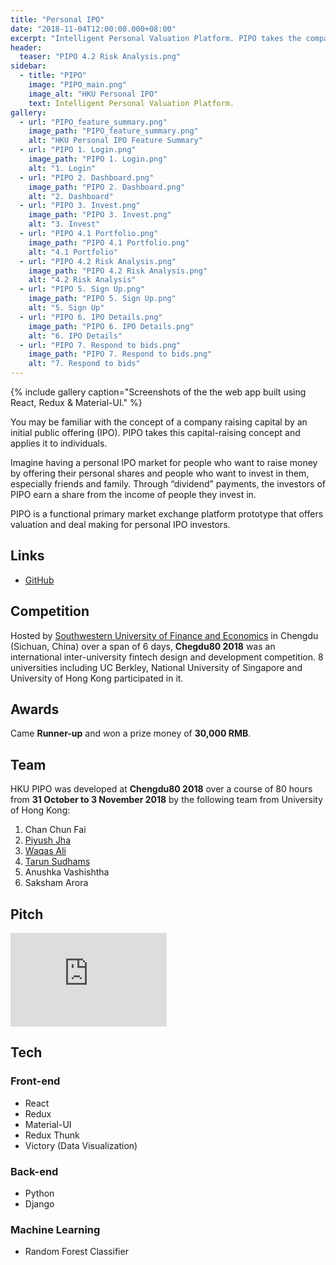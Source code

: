 ```yaml
---
title: "Personal IPO"
date: "2018-11-04T12:00:00.000+08:00"
excerpt: "Intelligent Personal Valuation Platform. PIPO takes the company capital-raising concept and applies it to individuals."
header:
  teaser: "PIPO 4.2 Risk Analysis.png"
sidebar:
  - title: "PIPO"
    image: "PIPO_main.png"
    image_alt: "HKU Personal IPO"
    text: Intelligent Personal Valuation Platform.
gallery:
  - url: "PIPO_feature_summary.png"
    image_path: "PIPO_feature_summary.png"
    alt: "HKU Personal IPO Feature Summary"
  - url: "PIPO 1. Login.png"
    image_path: "PIPO 1. Login.png"
    alt: "1. Login"
  - url: "PIPO 2. Dashboard.png"
    image_path: "PIPO 2. Dashboard.png"
    alt: "2. Dashboard"
  - url: "PIPO 3. Invest.png"
    image_path: "PIPO 3. Invest.png"
    alt: "3. Invest"
  - url: "PIPO 4.1 Portfolio.png"
    image_path: "PIPO 4.1 Portfolio.png"
    alt: "4.1 Portfolio"
  - url: "PIPO 4.2 Risk Analysis.png"
    image_path: "PIPO 4.2 Risk Analysis.png"
    alt: "4.2 Risk Analysis"
  - url: "PIPO 5. Sign Up.png"
    image_path: "PIPO 5. Sign Up.png"
    alt: "5. Sign Up"
  - url: "PIPO 6. IPO Details.png"
    image_path: "PIPO 6. IPO Details.png"
    alt: "6. IPO Details"
  - url: "PIPO 7. Respond to bids.png"
    image_path: "PIPO 7. Respond to bids.png"
    alt: "7. Respond to bids"
---
```


{% include gallery caption="Screenshots of the the web app built using React, Redux & Material-UI." %}

You may be familiar with the concept of a company raising capital by an initial public offering (IPO). PIPO takes this capital-raising concept and applies it to individuals.

Imagine having a personal IPO market for people who want to raise money by offering their personal shares and people who want to invest in them, especially friends and family. Through “dividend” payments, the investors of PIPO earn a share from the income of people they invest in.

PIPO is a functional primary market exchange platform prototype that offers valuation and deal making for personal IPO investors.

## Links

- [GitHub](https://github.com/WaqasAliAbbasi/Chengdu80-HKU)

## Competition

Hosted by [Southwestern University of Finance and Economics](https://e.swufe.edu.cn/) in Chengdu (Sichuan, China) over a span of 6 days, **Chegdu80 2018** was an international inter-university fintech design and development competition. 8 universities including UC Berkley, National University of Singapore and University of Hong Kong participated in it.

## Awards

Came **Runner-up** and won a prize money of **30,000 RMB**.

## Team

HKU PIPO was developed at **Chengdu80 2018** over a course of 80 hours from **31 October to 3 November 2018** by the following team from University of Hong Kong:

1.  Chan Chun Fai
2.  [Piyush Jha](https://www.linkedin.com/in/piyush-jha/)
3.  [Waqas Ali](https://waqasaliabbasi.com/)
4.  [Tarun Sudhams](https://www.linkedin.com/in/tarun-sudhams-560a6815a/)
5.  Anushka Vashishtha
6.  Saksham Arora

## Pitch

<embed src="https://drive.google.com/viewerng/
viewer?embedded=true&url=https://github.com/WaqasAliAbbasi/Chengdu80-HKU/raw/master/Chengdu%2080%20Final%20Pitch.pdf" width="250">

## Tech

### Front-end

- React
- Redux
- Material-UI
- Redux Thunk
- Victory (Data Visualization)

### Back-end

- Python
- Django

### Machine Learning

- Random Forest Classifier
